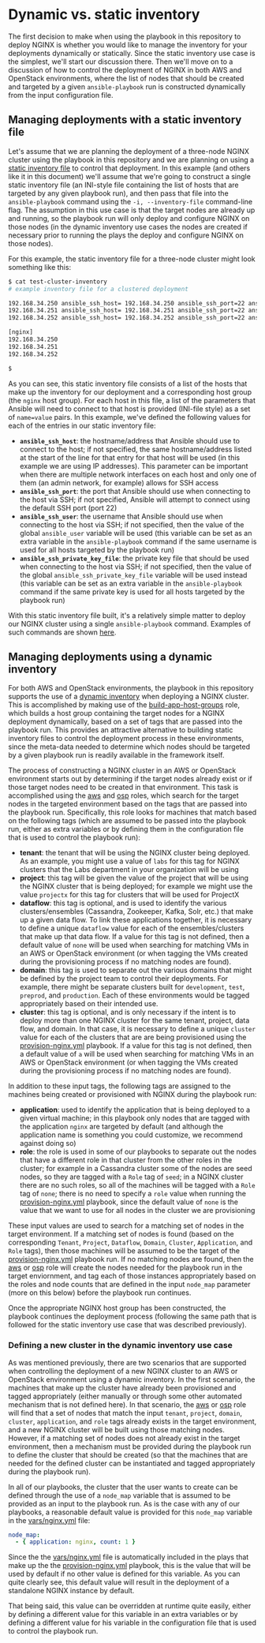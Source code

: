 # Dynamic vs. static inventory
The first decision to make when using the playbook in this repository to deploy NGINX is whether you would like to manage the inventory for your deployments dynamically or statically. Since the static inventory use case is the simplest, we'll start our discussion there. Then we'll move on to a discussion of how to control the deployment of NGINX in both AWS and OpenStack environments, where the list of nodes that should be created and targeted by a given `ansible-playbook` run is constructed dynamically from the input configuration file.

## Managing deployments with a static inventory file
Let's assume that we are planning the deployment of a three-node NGINX cluster using the playbook in this repository and we are planning on using a [static inventory file](https://docs.ansible.com/ansible/intro_inventory.html) to control that deployment. In this example (and others like it in this document) we'll assume that we're going to construct a single static inventory file (an INI-style file containing the list of hosts that are targeted by any given playbook run), and then pass that file into the `ansible-playbook` command using the `-i, --inventory-file` command-line flag. The assumption in this use case is that the target nodes are already up and running, so the playbook run will only deploy and configure NGINX on those nodes (in the dynamic inventory use cases the nodes are created if necessary prior to running the plays the deploy and configure NGINX on those nodes).

For this example, the static inventory file for a three-node cluster might look something like this:

```bash
$ cat test-cluster-inventory
# example inventory file for a clustered deployment

192.168.34.250 ansible_ssh_host= 192.168.34.250 ansible_ssh_port=22 ansible_ssh_user='cloud-user' ansible_ssh_private_key_file='keys/nginx_cluster_private_key'
192.168.34.251 ansible_ssh_host= 192.168.34.251 ansible_ssh_port=22 ansible_ssh_user='cloud-user' ansible_ssh_private_key_file='keys/nginx_cluster_private_key'
192.168.34.252 ansible_ssh_host= 192.168.34.252 ansible_ssh_port=22 ansible_ssh_user='cloud-user' ansible_ssh_private_key_file='keys/nginx_cluster_private_key'

[nginx]
192.168.34.250
192.168.34.251
192.168.34.252

$
```

As you can see, this static inventory file consists of a list of the hosts that make up the inventory for our deployment and a corresponding host group (the `nginx` host group). For each host in this file, a list of the parameters that Ansible will need to connect to that host is provided (INI-file style) as a set of `name=value` pairs. In this example, we've defined the following values for each of the entries in our static inventory file:

* **`ansible_ssh_host`**: the hostname/address that Ansible should use to connect to the host; if not specified, the same hostname/address listed at the start of the line for that entry for that host will be used (in this example we are using IP addresses). This parameter can be important when there are multiple network interfaces on each host and only one of them (an admin network, for example) allows for SSH access
* **`ansible_ssh_port`**: the port that Ansible should use when connecting to the host via SSH; if not specified, Ansible will attempt to connect using the default SSH port (port 22)
* **`ansible_ssh_user`**: the username that Ansible should use when connecting to the host via SSH; if not specified, then the value of the global `ansible_user` variable will be used (this variable can be set as an extra variable in the `ansible-playbook` command if the same username is used for all hosts targeted by the playbook run)
* **`ansible_ssh_private_key_file`**: the private key file that should be used when connecting to the host via SSH; if not specified, then the value of the global `ansible_ssh_private_key_file` variable will be used instead (this variable can be set as an extra variable in the `ansible-playbook` command if the same private key is used for all hosts targeted by the playbook run)

With this static inventory file built, it's a relatively simple matter to deploy our NGINX cluster using a single `ansible-playbook` command. Examples of such commands are shown [here](Deployment-Scenarios.md).

## Managing deployments using a dynamic inventory
For both AWS and OpenStack environments, the playbook in this repository supports the use of a [dynamic inventory](https://docs.ansible.com/ansible/intro_dynamic_inventory.html) when deploying a NGINX cluster. This is accomplished by making use of the [build-app-host-groups](../roles/build-app-host-groups) role, which builds a host group containing the target nodes for a NGINX deployment dynamically, based on a set of tags that are passed into the playbook run. This provides an attractive alternative to building static inventory files to control the deployment process in these environments, since the meta-data needed to determine which nodes should be targeted by a given playbook run is readily available in the framework itself.

The process of constructing a NGINX cluster in an AWS or OpenStack environment starts out by determining if the target nodes already exist or if those target nodes need to be created in that environment. This task is accomplished using the [aws](../roles/aws) and [osp](../roles/osp) roles, which search for the target nodes in the targeted environment based on the tags that are passed into the playbook run. Specifically, this role looks for machines that match based on the following tags (which are assumed to be passed into the playbook run, either as extra variables or by defining them in the configuration file that is used to control the playbook run):

* **tenant**: the tenant that will be using the NGINX cluster being deployed. As an example, you might use a value of `labs` for this tag for NGINX clusters that the Labs department in your organization will be using
* **project**: this tag will be given the value of the project that will be using the NGINX cluster that is being deployed; for example we might use the value `projectx` for this tag for clusters that will be used for ProjectX
* **dataflow**: this tag is optional, and is used to identify the various clusters/ensembles (Cassandra, Zookeeper, Kafka, Solr, etc.) that make up a given data flow. To link these applications together, it is necessary to define a unique `dataflow` value for each of the ensembles/clusters that make up that data flow. If a value for this tag is not defined, then a default value of `none` will be used when searching for matching VMs in an AWS or OpenStack environment (or when tagging the VMs created during the provisioning process if no matching nodes are found).
* **domain**: this tag is used to separate out the various domains that might be defined by the project team to control their deployments. For example, there might be separate clusters built for `development`, `test`, `preprod`, and `production`. Each of these environments would be tagged appropriately based on their intended use.
* **cluster**: this tag is optional, and is only necessary if the intent is to deploy more than one NGINX cluster for the same tenant, project, data flow, and domain. In that case, it is necessary to define a unique `cluster` value for each of the clusters that are are being provisioned using the [provision-nginx.yml](../provision-nginx.yml) playbook. If a value for this tag is not defined, then a default value of `a` will be used when searching for matching VMs in an AWS or OpenStack environment (or when tagging the VMs created during the provisioning process if no matching nodes are found).

In addition to these input tags, the following tags are assigned to the machines being created or provisioned with NGINX during the playbook run:

* **application**: used to identify the application that is being deployed to a given virtual machine; in this playbook only nodes that are tagged with the application `nginx` are targeted by default (and although the application name is something you could customize, we recommend against doing so)
* **role**: the role is used in some of our playbooks to separate out the nodes that have a different role in that cluster from the other roles in the cluster; for example in a Cassandra cluster some of the nodes are seed nodes, so they are tagged with a `Role` tag of `seed`; in a NGINX cluster there are no such roles, so all of the machines will be tagged with a `Role` tag of `none`; there is no need to specify a `role` value when running the [provision-nginx.yml](../provision-nginx.yml) playbook, since the default value of `none` is the value that we want to use for all nodes in the cluster we are provisioning

These input values are used to search for a matching set of nodes in the target environment. If a matching set of nodes is found (based on the corresponding `Tenant`, `Project`, `Dataflow`, `Domain`, `Cluster`, `Application`, and `Role` tags), then those machines will be assumed to be the target of the [provision-nginx.yml](../provision-nginx.yml) playbook run. If no matching nodes are found, then the [aws](../roles/aws) or [osp](../roles/osp) role will create the nodes needed for the playbook run in the target enviornment, and tag each of those instances appropriately based on the roles and node counts that are defined in the input `node_map` parameter (more on this below) before the playbook run continues.

Once the appropriate NGINX host group has been constructed, the playbook continues the deployment process (following the same path that is followed for the static inventory use case that was described previously).

### Defining a new cluster in the dynamic inventory use case
As was mentioned previously, there are two scenarios that are supported when controlling the deployment of a new NGINX cluster to an AWS or OpenStack environment using a dynamic inventory. In the first scenario, the machines that make up the cluster have already been provisioned and tagged appropriately (either manually or through some other automated mechanism that is not defined here). In that scenario, the [aws](../roles/aws) or [osp](../roles/osp) role will find that a set of nodes that match the input `tenant`, `project`, `domain`, `cluster`, `application`, and `role` tags already exists in the target environment, and a new NGINX cluster will be built using those matching nodes. However, if a matching set of nodes does not already exist in the target environment, then a mechanism must be provided during the playbook run to define the cluster that should be created (so that the machines that are needed for the defined cluster can be instantiated and tagged appropriately during the playbook run).

In all of our playbooks, the cluster that the user wants to create can be defined through the use of a `node_map` variable that is assumed to be provided as an input to the playbook run. As is the case with any of our playbooks, a reasonable default value is provided for this `node_map` variable in the [vars/nginx.yml](../vars/nginx.yml) file:

```yaml
node_map:
  - { application: nginx, count: 1 }
```

Since the the [vars/nginx.yml](../vars/nginx.yml) file is automatically included in the plays that make up the the [provision-nginx.yml](../provision-nginx.yml) playbook, this is the value that will be used by default if no other value is defined for this variable. As you can quite clearly see, this default value will result in the deployment of a standalone NGINX instance by default.

That being said, this value can be overridden at runtime quite easily, either by defining a different value for this variable in an extra variables or by defining a different value for his variable in the configuration file that is used to control the playbook run.
